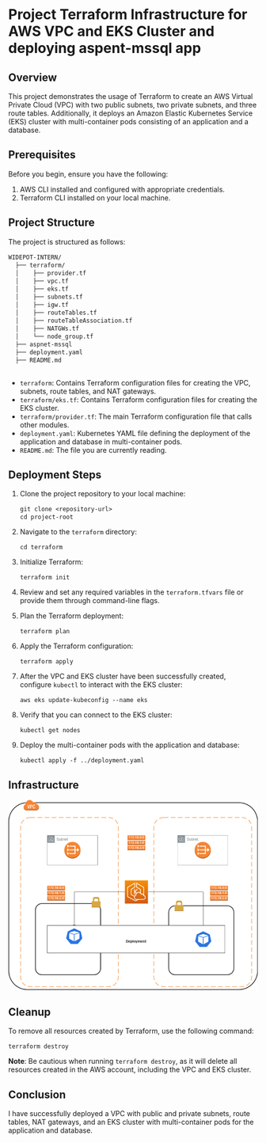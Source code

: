 # Project Terraform Infrastructure for AWS VPC and EKS Cluster and deploying aspent-mssql app 

## Overview

This project demonstrates the usage of Terraform to create an AWS Virtual Private Cloud (VPC) with two public subnets, two private subnets, and three route tables. Additionally, it deploys an Amazon Elastic Kubernetes Service (EKS) cluster with multi-container pods consisting of an application and a database.

## Prerequisites

Before you begin, ensure you have the following:

1. AWS CLI installed and configured with appropriate credentials.
2. Terraform CLI installed on your local machine.

## Project Structure

The project is structured as follows:

```
WIDEPOT-INTERN/
  ├── terraform/
  │    ├── provider.tf       
  │    ├── vpc.tf
  │    ├── eks.tf
  │    ├── subnets.tf
  │    ├── igw.tf
  │    ├── routeTables.tf
  │    ├── routeTableAssociation.tf
  │    ├── NATGWs.tf
  │    └── node_group.tf
  ├── aspnet-mssql
  ├── deployment.yaml      
  ├── README.md
          

```

- `terraform`: Contains Terraform configuration files for creating the VPC, subnets, route tables, and NAT gateways.
- `terraform/eks.tf`: Contains Terraform configuration files for creating the EKS cluster.
- `terraform/provider.tf`: The main Terraform configuration file that calls other modules.
- `deployment.yaml`: Kubernetes YAML file defining the deployment of the application and database in multi-container pods.
- `README.md`: The file you are currently reading.

## Deployment Steps

1. Clone the project repository to your local machine:

   ```
   git clone <repository-url>
   cd project-root
   ```

2. Navigate to the `terraform` directory:

   ```
   cd terraform
   ```

3. Initialize Terraform:

   ```
   terraform init
   ```

4. Review and set any required variables in the `terraform.tfvars` file or provide them through command-line flags.

5. Plan the Terraform deployment:

   ```
   terraform plan
   ```

6. Apply the Terraform configuration:

   ```
   terraform apply
   ```

7. After the VPC and EKS cluster have been successfully created, configure `kubectl` to interact with the EKS cluster:

   ```
   aws eks update-kubeconfig --name eks
   ```

8. Verify that you can connect to the EKS cluster:

   ```
   kubectl get nodes
   ```

9. Deploy the multi-container pods with the application and database:

   ```
   kubectl apply -f ../deployment.yaml
   ```



## Infrastructure


![Task](task.png)

## Cleanup
To remove all resources created by Terraform, use the following command:

```
terraform destroy
```

**Note**: Be cautious when running `terraform destroy`, as it will delete all resources created in the AWS account, including the VPC and EKS cluster.

## Conclusion

I have successfully deployed a VPC with public and private subnets, route tables, NAT gateways, and an EKS cluster with multi-container pods for the application and database.
